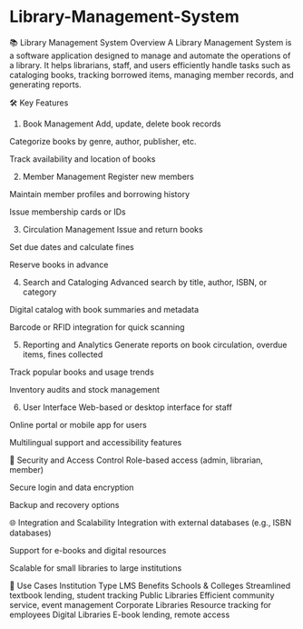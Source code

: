 # Library-Management-System
📚 Library Management System Overview
A Library Management System is a software application designed to manage and automate the operations of a library. It helps librarians, staff, and users efficiently handle tasks such as cataloging books, tracking borrowed items, managing member records, and generating reports.

🛠️ Key Features
1. Book Management
Add, update, delete book records

Categorize books by genre, author, publisher, etc.

Track availability and location of books

2. Member Management
Register new members

Maintain member profiles and borrowing history

Issue membership cards or IDs

3. Circulation Management
Issue and return books

Set due dates and calculate fines

Reserve books in advance

4. Search and Cataloging
Advanced search by title, author, ISBN, or category

Digital catalog with book summaries and metadata

Barcode or RFID integration for quick scanning

5. Reporting and Analytics
Generate reports on book circulation, overdue items, fines collected

Track popular books and usage trends

Inventory audits and stock management

6. User Interface
Web-based or desktop interface for staff

Online portal or mobile app for users

Multilingual support and accessibility features

🔐 Security and Access Control
Role-based access (admin, librarian, member)

Secure login and data encryption

Backup and recovery options

🌐 Integration and Scalability
Integration with external databases (e.g., ISBN databases)

Support for e-books and digital resources

Scalable for small libraries to large institutions

🏫 Use Cases
Institution Type	LMS Benefits
Schools & Colleges	Streamlined textbook lending, student tracking
Public Libraries	Efficient community service, event management
Corporate Libraries	Resource tracking for employees
Digital Libraries	E-book lending, remote access
